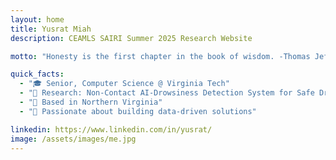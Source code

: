 ```yaml
---
layout: home
title: Yusrat Miah
description: CEAMLS SAIRI Summer 2025 Research Website

motto: "Honesty is the first chapter in the book of wisdom. -Thomas Jefferson"

quick_facts:
  - "🎓 Senior, Computer Science @ Virginia Tech"
  - "🔬 Research: Non-Contact AI-Drowsiness Detection System for Safe Driving"
  - "📍 Based in Northern Virginia"
  - "🚀 Passionate about building data-driven solutions"

linkedin: https://www.linkedin.com/in/yusrat/
image: /assets/images/me.jpg
---
```


